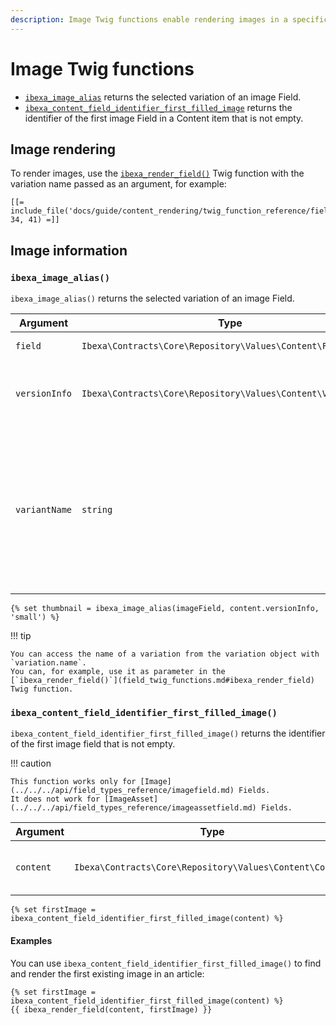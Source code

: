 ```yaml
---
description: Image Twig functions enable rendering images in a specific variation.
---
```


# Image Twig functions

- [`ibexa_image_alias`](#ibexa_image_alias) returns the selected variation of an image Field.
- [`ibexa_content_field_identifier_first_filled_image`](#ibexa_content_field_identifier_first_filled_image) returns the identifier of the first image Field in a Content item that is not empty.

## Image rendering

To render images, use the [`ibexa_render_field()`](field_twig_functions.md#ibexa_render_field) Twig function
with the variation name passed as an argument, for example:

``` html+twig
[[= include_file('docs/guide/content_rendering/twig_function_reference/field_twig_functions.md', 34, 41) =]]
```

## Image information

### `ibexa_image_alias()`

`ibexa_image_alias()` returns the selected variation of an image Field.

| Argument | Type | Description |
|-----|-----|-----|
| `field` | `Ibexa\Contracts\Core\Repository\Values\Content\Field` | The image Field. |
| `versionInfo` | `Ibexa\Contracts\Core\Repository\Values\Content\VersionInfo` | The VersionInfo that the Field belongs to. |
| `variantName` | `string` | Name of the image variation to be used. To display the original image variation, use `original` as the variation name. |

``` html+twig
{% set thumbnail = ibexa_image_alias(imageField, content.versionInfo, 'small') %}
```

!!! tip

    You can access the name of a variation from the variation object with `variation.name`.
    You can, for example, use it as parameter in the
    [`ibexa_render_field()`](field_twig_functions.md#ibexa_render_field) Twig function.

### `ibexa_content_field_identifier_first_filled_image()`

`ibexa_content_field_identifier_first_filled_image()` returns the identifier of the first image field that is not empty.

!!! caution

    This function works only for [Image](../../../api/field_types_reference/imagefield.md) Fields.
    It does not work for [ImageAsset](../../../api/field_types_reference/imageassetfield.md) Fields.

| Argument | Type | Description |
| ------ |----- | ----- |
| `content` | `Ibexa\Contracts\Core\Repository\Values\Content\Content` | Content item to display the image for. |

``` html+twig
{% set firstImage = ibexa_content_field_identifier_first_filled_image(content) %}
```

#### Examples

You can use `ibexa_content_field_identifier_first_filled_image()`
to find and render the first existing image in an article:

``` html+twig
{% set firstImage = ibexa_content_field_identifier_first_filled_image(content) %}
{{ ibexa_render_field(content, firstImage) }}
```
